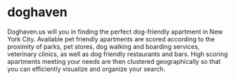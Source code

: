 # doghaven
Doghaven.us will you in finding the perfect dog-friendly apartment in New York City.
Available pet friendly apartments are scored according to the proximity of parks, 
pet stores, dog walking and boarding services, veterinary clinics, as well as dog 
friendly restaurants and bars. High scoring apartments meeting your needs are then 
clustered geographically so that you can efficiently visualize and organize your search.